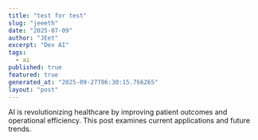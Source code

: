 ```yaml
---
title: "test for test"
slug: "jeeeth"
date: "2025-07-09"
author: "JEet"
excerpt: "Dev AI"
tags:
  - ai
published: true
featured: true
generated_at: "2025-09-27T06:30:15.766265"
layout: "post"
---
```


AI is revolutionizing healthcare by improving patient outcomes and operational efficiency. This post examines current applications and future trends.